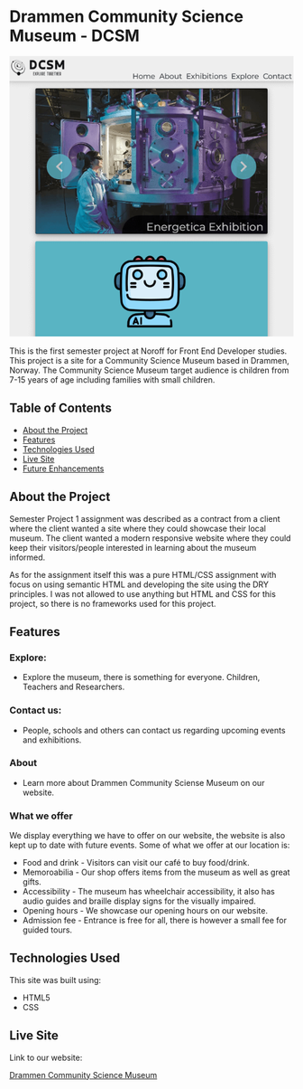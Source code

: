 # Drammen Community Science Museum - DCSM

![alt text](image.png)

This is the first semester project at Noroff for Front End Developer studies.
This project is a site for a Community Science Museum based in Drammen, Norway.
The Community Science Museum target audience is children from 7-15 years of age including families with small children.

## Table of Contents

- [About the Project](#about-the-project)
- [Features](#features)
- [Technologies Used](#technologies-used)
- [Live Site](#live-site)
- [Future Enhancements](#future-enhancements)

## About the Project

Semester Project 1 assignment was described as a contract from a client where the client wanted a site where they could showcase their local museum.
The client wanted a modern responsive website where they could keep their visitors/people interested in learning about the museum informed.

As for the assignment itself this was a pure HTML/CSS assignment with focus on using semantic HTML and developing the site using the DRY principles.
I was not allowed to use anything but HTML and CSS for this project, so there is no frameworks used for this project.

## Features

### Explore:

- Explore the museum, there is something for everyone. Children, Teachers and Researchers.

### Contact us:

- People, schools and others can contact us regarding upcoming events and exhibitions.

### About

- Learn more about Drammen Community Sciense Museum on our website.

### What we offer

We display everything we have to offer on our website, the website is also kept up to date with future events.
Some of what we offer at our location is:

- Food and drink - Visitors can visit our café to buy food/drink.
- Memoroabilia - Our shop offers items from the museum as well as great gifts.
- Accessibility - The museum has wheelchair accessibility, it also has audio guides and braille display signs for the visually impaired.
- Opening hours - We showcase our opening hours on our website.
- Admission fee - Entrance is free for all, there is however a small fee for guided tours.

## Technologies Used

This site was built using:

- HTML5
- CSS

## Live Site

Link to our website:

[Drammen Community Science Museum](https://arkuradev.github.io/Semester-Project-1/index.html)

